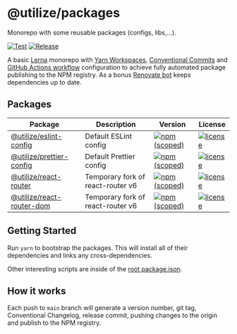 # @utilize/packages

Monorepo with some reusable packages (configs, libs,...).

[![Test](https://github.com/MatejBransky/utilize/actions/workflows/test.yml/badge.svg)](https://github.com/MatejBransky/utilize/actions/workflows/test.yml)
[![Release](https://github.com/MatejBransky/utilize/actions/workflows/release.yml/badge.svg)](https://github.com/MatejBransky/utilize/actions/workflows/release.yml)

A basic [Lerna](https://lerna.js.org/) monorepo with [Yarn Workspaces](https://classic.yarnpkg.com/en/docs/workspaces/), [Conventional Commits](https://www.conventionalcommits.org/en/v1.0.0/) and [GitHub Actions workflow](https://github.com/features/actions) configuration to achieve fully automated package publishing to the NPM registry. As a bonus [Renovate bot](https://github.com/marketplace/renovate) keeps dependencies up to date.

## Packages

<!-- prettier-ignore-start -->
<!-- Packages: START -->
Package | Description | Version | License
--- | --- | --- | ---
[@utilize/eslint-config](./packages/eslint-config) | Default ESLint config | [![npm (scoped)](https://img.shields.io/npm/v/@utilize/eslint-config)](https://www.npmjs.com/package/@utilize/eslint-config) | [![license](https://img.shields.io/badge/license-MIT-97ca00)](./packages/eslint-config/LICENSE)
[@utilize/prettier-config](./packages/prettier-config) | Default Prettier config | [![npm (scoped)](https://img.shields.io/npm/v/@utilize/prettier-config)](https://www.npmjs.com/package/@utilize/prettier-config) | [![license](https://img.shields.io/badge/license-MIT-97ca00)](./packages/prettier-config/LICENSE)
[@utilize/react-router](./packages/react-router) | Temporary fork of react-router v6 | [![npm (scoped)](https://img.shields.io/npm/v/@utilize/react-router)](https://www.npmjs.com/package/@utilize/react-router) | [![license](https://img.shields.io/badge/license-MIT-97ca00)](./packages/react-router/LICENSE)
[@utilize/react-router-dom](./packages/react-router-dom) | Temporary fork of react-router v6 | [![npm (scoped)](https://img.shields.io/npm/v/@utilize/react-router-dom)](https://www.npmjs.com/package/@utilize/react-router-dom) | [![license](https://img.shields.io/badge/license-MIT-97ca00)](./packages/react-router-dom/LICENSE)
<!-- Packages: END -->
<!-- prettier-ignore-end -->

## Getting Started

Run `yarn` to bootstrap the packages. This will install all of their dependencies and links any cross-dependencies.

Other interesting scripts are inside of the [root package.json](./package.json).

## How it works

Each push to `main` branch will generate a version number, git tag, Conventional Changelog, release commit, pushing changes to the origin and publish to the NPM registry.
